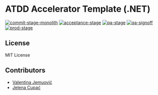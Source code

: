 # ATDD Accelerator Template (.NET)

[![commit-stage-monolith](https://github.com/optivem/atdd-accelerator-template-dotnet/actions/workflows/commit-stage-monolith.yml/badge.svg)](https://github.com/optivem/atdd-accelerator-template-dotnet/actions/workflows/commit-stage-monolith.yml)
[![acceptance-stage](https://github.com/optivem/atdd-accelerator-template-dotnet/actions/workflows/acceptance-stage.yml/badge.svg)](https://github.com/optivem/atdd-accelerator-template-dotnet/actions/workflows/acceptance-stage.yml)
[![qa-stage](https://github.com/optivem/atdd-accelerator-template-dotnet/actions/workflows/qa-stage.yml/badge.svg)](https://github.com/optivem/atdd-accelerator-template-dotnet/actions/workflows/qa-stage.yml)
[![qa-signoff](https://github.com/optivem/atdd-accelerator-template-dotnet/actions/workflows/qa-signoff.yml/badge.svg)](https://github.com/optivem/atdd-accelerator-template-dotnet/actions/workflows/qa-signoff.yml)
[![prod-stage](https://github.com/optivem/atdd-accelerator-template-dotnet/actions/workflows/prod-stage.yml/badge.svg)](https://github.com/optivem/atdd-accelerator-template-dotnet/actions/workflows/prod-stage.yml)

## License

MIT License

## Contributors

- [Valentina Jemuović](https://www.linkedin.com/in/valentinajemuovic/)
- [Jelena Cupać](https://www.linkedin.com/in/jelenacupac/)
